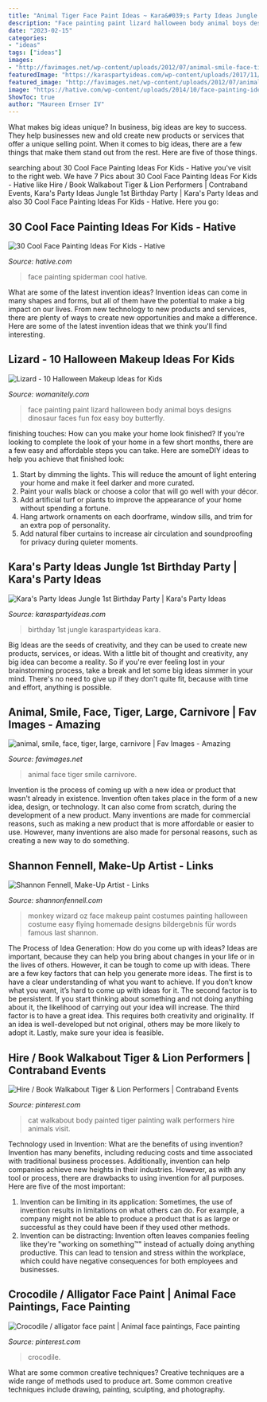 ```yaml
---
title: "Animal Tiger Face Paint Ideas ~ Kara&#039;s Party Ideas Jungle 1st Birthday Party"
description: "Face painting paint lizard halloween body animal boys designs dinosaur faces fun fox easy boy butterfly"
date: "2023-02-15"
categories:
- "ideas"
tags: ["ideas"]
images:
- "http://favimages.net/wp-content/uploads/2012/07/animal-smile-face-tiger-large-carnivore.jpg"
featuredImage: "https://karaspartyideas.com/wp-content/uploads/2017/11/Jungle-1st-Birthday-Party-via-Karas-Party-Ideas-KarasPartyIdeas.com40.jpeg"
featured_image: "http://favimages.net/wp-content/uploads/2012/07/animal-smile-face-tiger-large-carnivore.jpg"
image: "https://hative.com/wp-content/uploads/2014/10/face-painting-ideas-for-kids/20-spiderman.jpg"
ShowToc: true
author: "Maureen Ernser IV"
---
```



What makes big ideas unique?
In business, big ideas are key to success. They help businesses new and old create new products or services that offer a unique selling point. When it comes to big ideas, there are a few things that make them stand out from the rest. Here are five of those things.

	

		
searching about 30 Cool Face Painting Ideas For Kids - Hative you've visit to the right web. We have 7 Pics about 30 Cool Face Painting Ideas For Kids - Hative like Hire / Book Walkabout Tiger &amp; Lion Performers | Contraband Events, Kara&#039;s Party Ideas Jungle 1st Birthday Party | Kara&#039;s Party Ideas and also 30 Cool Face Painting Ideas For Kids - Hative. Here you go:
		
    
## 30 Cool Face Painting Ideas For Kids - Hative

<img loading=lazy src="https://hative.com/wp-content/uploads/2014/10/face-painting-ideas-for-kids/20-spiderman.jpg" onerror="this.onerror=null;this.src='https://tse3.mm.bing.net/th?id=OIP.pBAYnvjJaB5QzY49PwPMOAHaJ4&amp;pid=15.1';" alt="30 Cool Face Painting Ideas For Kids - Hative">

_Source: hative.com_

>face painting spiderman cool hative. 

	

What are some of the latest invention ideas?
Invention ideas can come in many shapes and forms, but all of them have the potential to make a big impact on our lives. From new technology to new products and services, there are plenty of ways to create new opportunities and make a difference. Here are some of the latest invention ideas that we think you'll find interesting.

    
## Lizard - 10 Halloween Makeup Ideas For Kids

<img loading=lazy src="https://womanitely.com/wp-content/uploads/2017/10/Lizard.jpg" onerror="this.onerror=null;this.src='https://tse2.mm.bing.net/th?id=OIP.U1c3vg5_ySe5mFTcVvOPUgHaKh&amp;pid=15.1';" alt="Lizard - 10 Halloween Makeup Ideas for Kids">

_Source: womanitely.com_

>face painting paint lizard halloween body animal boys designs dinosaur faces fun fox easy boy butterfly. 

	

finishing touches: How can you make your home look finished?
If you're looking to complete the look of your home in a few short months, there are a few easy and affordable steps you can take. Here are someDIY ideas to help you achieve that finished look: 
1. Start by dimming the lights. This will reduce the amount of light entering your home and make it feel darker and more curated. 
2. Paint your walls black or choose a color that will go well with your décor. 
3. Add artificial turf or plants to improve the appearance of your home without spending a fortune. 
4. Hang artwork ornaments on each doorframe, window sills, and trim for an extra pop of personality. 
5. Add natural fiber curtains to increase air circulation and soundproofing for privacy during quieter moments.

    
## Kara&#039;s Party Ideas Jungle 1st Birthday Party | Kara&#039;s Party Ideas

<img loading=lazy src="https://karaspartyideas.com/wp-content/uploads/2017/11/Jungle-1st-Birthday-Party-via-Karas-Party-Ideas-KarasPartyIdeas.com40.jpeg" onerror="this.onerror=null;this.src='https://tse3.mm.bing.net/th?id=OIP.AShsygqWkwaCkbVIvQ2xzQHaLH&amp;pid=15.1';" alt="Kara&#039;s Party Ideas Jungle 1st Birthday Party | Kara&#039;s Party Ideas">

_Source: karaspartyideas.com_

>birthday 1st jungle karaspartyideas kara. 

	

Big Ideas are the seeds of creativity, and they can be used to create new products, services, or ideas. With a little bit of thought and creativity, any big idea can become a reality. So if you're ever feeling lost in your brainstorming process, take a break and let some big ideas simmer in your mind. There's no need to give up if they don't quite fit, because with time and effort, anything is possible.

    
## Animal, Smile, Face, Tiger, Large, Carnivore | Fav Images - Amazing

<img loading=lazy src="http://favimages.net/wp-content/uploads/2012/07/animal-smile-face-tiger-large-carnivore.jpg" onerror="this.onerror=null;this.src='https://tse2.mm.bing.net/th?id=OIP.fXAeGkyeDsv7EzziZ1P6LAHaHa&amp;pid=15.1';" alt="animal, smile, face, tiger, large, carnivore | Fav Images - Amazing">

_Source: favimages.net_

>animal face tiger smile carnivore. 

	

Invention is the process of coming up with a new idea or product that wasn't already in existence. Invention often takes place in the form of a new idea, design, or technology. It can also come from scratch, during the development of a new product. Many inventions are made for commercial reasons, such as making a new product that is more affordable or easier to use. However, many inventions are also made for personal reasons, such as creating a new way to do something.

    
## Shannon Fennell, Make-Up Artist - Links

<img loading=lazy src="https://www.shannonfennell.com/images/fpmonkey.jpg" onerror="this.onerror=null;this.src='https://tse4.mm.bing.net/th?id=OIP.rrPSxIQC47OX3I9JcTcnLAHaJ-&amp;pid=15.1';" alt="Shannon Fennell, Make-Up Artist - Links">

_Source: shannonfennell.com_

>monkey wizard oz face makeup paint costumes painting halloween costume easy flying homemade designs bildergebnis für words famous last shannon. 

	

The Process of Idea Generation: How do you come up with ideas?
Ideas are important, because they can help you bring about changes in your life or in the lives of others. However, it can be tough to come up with ideas. There are a few key factors that can help you generate more ideas. The first is to have a clear understanding of what you want to achieve. If you don’t know what you want, it’s hard to come up with ideas for it. The second factor is to be persistent. If you start thinking about something and not doing anything about it, the likelihood of carrying out your idea will increase. The third factor is to have a great idea. This requires both creativity and originality. If an idea is well-developed but not original, others may be more likely to adopt it. Lastly, make sure your idea is feasible.

    
## Hire / Book Walkabout Tiger &amp; Lion Performers | Contraband Events

<img loading=lazy src="https://i.pinimg.com/736x/77/72/7c/77727cbc16cfc8ce1f55ab34a47e52d2--cat-walk-walkabout.jpg" onerror="this.onerror=null;this.src='https://tse3.mm.bing.net/th?id=OIP.VjDgX2PtAwH0NJyLOnBfIAHaJ3&amp;pid=15.1';" alt="Hire / Book Walkabout Tiger &amp; Lion Performers | Contraband Events">

_Source: pinterest.com_

>cat walkabout body painted tiger painting walk performers hire animals visit. 

	

Technology used in Invention: What are the benefits of using invention?
Invention has many benefits, including reducing costs and time associated with traditional business processes. Additionally, invention can help companies achieve new heights in their industries. However, as with any tool or process, there are drawbacks to using invention for all purposes. Here are five of the most important: 
1) Invention can be limiting in its application: Sometimes, the use of invention results in limitations on what others can do. For example, a company might not be able to produce a product that is as large or successful as they could have been if they used other methods. 
2) Invention can be distracting: Invention often leaves companies feeling like they're "working on something™" instead of actually doing anything productive. This can lead to tension and stress within the workplace, which could have negative consequences for both employees and businesses.

    
## Crocodile / Alligator Face Paint | Animal Face Paintings, Face Painting

<img loading=lazy src="https://i.pinimg.com/736x/9c/c8/37/9cc837b7c50264b469f4833f071969cd.jpg" onerror="this.onerror=null;this.src='https://tse3.mm.bing.net/th?id=OIP.DOZG-3Wet5McPqTKFvPyaQHaKV&amp;pid=15.1';" alt="Crocodile / alligator face paint | Animal face paintings, Face painting">

_Source: pinterest.com_

>crocodile. 

	

What are some common creative techniques?
Creative techniques are a wide range of methods used to produce art. Some common creative techniques include drawing, painting, sculpting, and photography.

